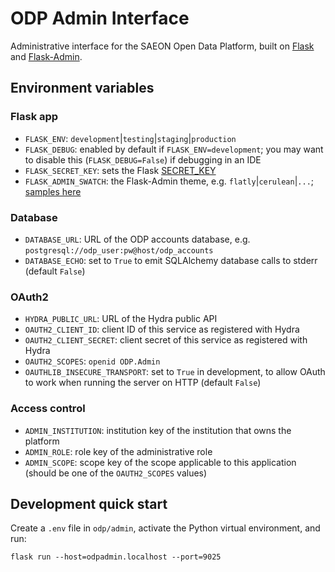 # ODP Admin Interface

Administrative interface for the SAEON Open Data Platform, built on
[Flask](https://flask.palletsprojects.com/) and
[Flask-Admin](https://flask-admin.readthedocs.io/en/latest/).

## Environment variables

### Flask app

- `FLASK_ENV`: `development`|`testing`|`staging`|`production`
- `FLASK_DEBUG`: enabled by default if `FLASK_ENV=development`;
    you may want to disable this (`FLASK_DEBUG=False`) if debugging in an IDE
- `FLASK_SECRET_KEY`: sets the Flask [SECRET_KEY](https://flask.palletsprojects.com/en/1.1.x/config/#SECRET_KEY)
- `FLASK_ADMIN_SWATCH`: the Flask-Admin theme, e.g. `flatly`|`cerulean`|`...`; [samples here](https://bootswatch.com/2)

### Database

- `DATABASE_URL`: URL of the ODP accounts database, e.g. `postgresql://odp_user:pw@host/odp_accounts`
- `DATABASE_ECHO`: set to `True` to emit SQLAlchemy database calls to stderr (default `False`)

### OAuth2

- `HYDRA_PUBLIC_URL`: URL of the Hydra public API
- `OAUTH2_CLIENT_ID`: client ID of this service as registered with Hydra
- `OAUTH2_CLIENT_SECRET`: client secret of this service as registered with Hydra
- `OAUTH2_SCOPES`: `openid ODP.Admin`
- `OAUTHLIB_INSECURE_TRANSPORT`: set to `True` in development, to allow OAuth to work when running the server on HTTP (default `False`)

### Access control

- `ADMIN_INSTITUTION`: institution key of the institution that owns the platform
- `ADMIN_ROLE`: role key of the administrative role
- `ADMIN_SCOPE`: scope key of the scope applicable to this application (should be one of the `OAUTH2_SCOPES` values)

## Development quick start

Create a `.env` file in `odp/admin`, activate the Python virtual environment, and run:

    flask run --host=odpadmin.localhost --port=9025
